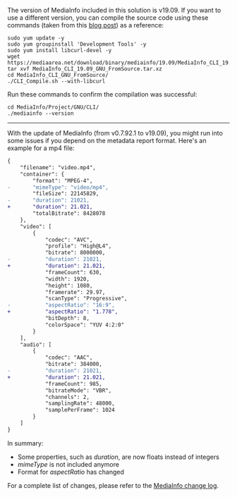 The version of MediaInfo included in this solution is v19.09. If you want to use a different version, you can compile the source code using these commands (taken from this [blog post](https://aws.amazon.com/blogs/compute/extracting-video-metadata-using-lambda-and-mediainfo/)) as a reference:

```console
sudo yum update -y
sudo yum groupinstall 'Development Tools' -y
sudo yum install libcurl-devel -y
wget https://mediaarea.net/download/binary/mediainfo/19.09/MediaInfo_CLI_19.09_GNU_FromSource.tar.xz
tar xvf MediaInfo_CLI_19.09_GNU_FromSource.tar.xz
cd MediaInfo_CLI_GNU_FromSource/
./CLI_Compile.sh --with-libcurl
```

Run these commands to confirm the compilation was successful:

```console
cd MediaInfo/Project/GNU/CLI/
./mediainfo --version
```

***

With the update of MediaInfo (from v0.7.92.1 to v19.09), you might run into some issues if you depend on the metadata report format. Here's an example for a mp4 file:

```diff
{
    "filename": "video.mp4",
    "container": {
        "format": "MPEG-4",
-       "mimeType": "video/mp4",
        "fileSize": 22145829,
-       "duration": 21021,
+       "duration": 21.021,
        "totalBitrate": 8428078
    },
    "video": [
        {
            "codec": "AVC",
            "profile": "High@L4",
            "bitrate": 8000000,
-           "duration": 21021,
+           "duration": 21.021,
            "frameCount": 630,
            "width": 1920,
            "height": 1080,
            "framerate": 29.97,
            "scanType": "Progressive",
-           "aspectRatio": "16:9",
+           "aspectRatio": "1.778",
            "bitDepth": 8,
            "colorSpace": "YUV 4:2:0"
        }
    ],
    "audio": [
        {
            "codec": "AAC",
            "bitrate": 384000,
-           "duration": 21021,
+           "duration": 21.021,
            "frameCount": 985,
            "bitrateMode": "VBR",
            "channels": 2,
            "samplingRate": 48000,
            "samplePerFrame": 1024
        }
    ]
}
```

In summary:
- Some properties, such as _duration_, are now floats instead of integers
- _mimeType_ is not included anymore
- Format for _aspectRatio_ has changed

For a complete list of changes, please refer to the [MediaInfo change log](https://mediaarea.net/MediaInfo/ChangeLog).
